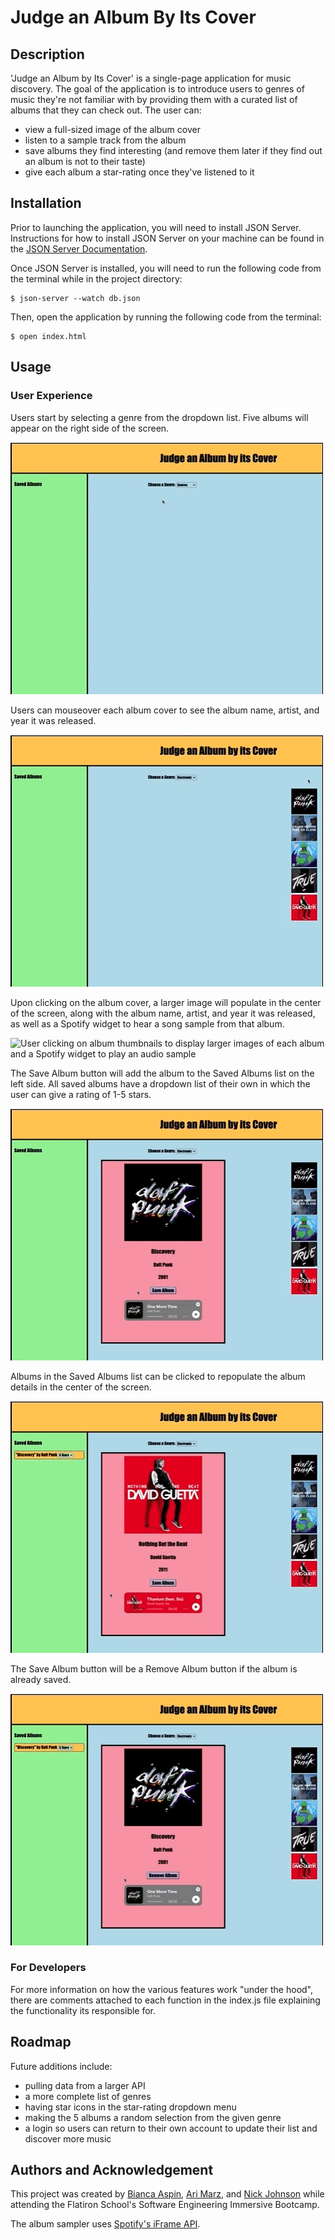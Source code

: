 # Judge an Album By Its Cover
## Description
'Judge an Album by Its Cover' is a single-page application for music discovery. The goal of the application is to introduce users to genres of music they're not familiar with by providing them with a curated list of albums that they can check out. The user can:
- view a full-sized image of the album cover
- listen to a sample track from the album
- save albums they find interesting (and remove them later if they find out an album is not to their taste)
- give each album a star-rating once they've listened to it

## Installation

Prior to launching the application, you will need to install JSON Server. Instructions for how to install JSON Server on your machine can be found in the [JSON Server Documentation](https://www.npmjs.com/package/json-server).

Once JSON Server is installed, you will need to run the following code from the terminal while in the project directory:

```
$ json-server --watch db.json
```
Then, open the application by running the following code from the terminal:
```
$ open index.html
```

## Usage
### User Experience

Users start by selecting a genre from the dropdown list. Five albums will appear on the right side of the screen.

![User selecting genre from dropdown menu](https://github.com/baspin94/judge-an-album/blob/main/assets/01_Select%20Genre.gif)

Users can mouseover each album cover to see the album name, artist, and year it was released.

![User hovering over album thumbnails to reveal additional details](https://github.com/baspin94/judge-an-album/blob/main/assets/02_Album%20Thumbnails.gif)

Upon clicking on the album cover, a larger image will populate in the center of the screen, along with the album name, artist, and year it was released, as well as a Spotify widget to hear a song sample from that album.

![User clicking on album thumbnails to display larger images of each album and a Spotify widget to play an audio sample](https://github.com/baspin94/judge-an-album/blob/main/assets/03_Display%20Album.gif)

The Save Album button will add the album to the Saved Albums list on the left side. All saved albums have a dropdown list of their own in which the user can give a rating of 1-5 stars. 

![User clicking 'Save Album' button to add album to 'Saved Albums' panel and then clicking the dropdown menu next to the new saved album to add a rating](https://github.com/baspin94/judge-an-album/blob/main/assets/04_Save%20and%20Rate%20Album.gif)

Albums in the Saved Albums list can be clicked to repopulate the album details in the center of the screen.

![User clicking on album in 'Saved Albums' Panel to display it in the center of the screen](https://github.com/baspin94/judge-an-album/blob/main/assets/05_Repopulate%20Album.gif)

The Save Album button will be a Remove Album button if the album is already saved.

![User clicking the 'Remove Album' button to remove album from 'Saved Albums' panel](https://github.com/baspin94/judge-an-album/blob/main/assets/06_Remove%20Saved%20Album.gif)

### For Developers
For more information on how the various features work "under the hood", there are comments attached to each function in the index.js file explaining the functionality its responsible for.

## Roadmap
Future additions include:
- pulling data from a larger API
- a more complete list of genres
- having star icons in the star-rating dropdown menu
- making the 5 albums a random selection from the given genre
- a login so users can return to their own account to update their list and discover more music

## Authors and Acknowledgement
This project was created by [Bianca Aspin](https://github.com/baspin94), [Ari Marz](https://github.com/arimarz), and [Nick Johnson](https://github.com/bricknet1) while attending the Flatiron School's Software Engineering Immersive Bootcamp.

The album sampler uses [Spotify's iFrame API](https://developer.spotify.com/documentation/embeds/guides/using-the-iframe-api/).
